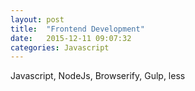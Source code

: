 ```yaml
---
layout: post
title:  "Frontend Development"
date:   2015-12-11 09:07:32
categories: Javascript
---
```


Javascript, NodeJs, Browserify, Gulp, less
